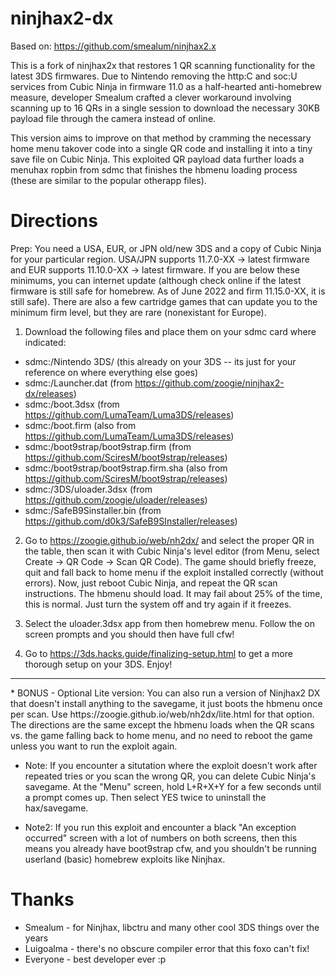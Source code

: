 # ninjhax2-dx
Based on: https://github.com/smealum/ninjhax2.x  

This is a fork of ninjhax2x that restores 1 QR scanning functionality for the latest 3DS firmwares. Due to Nintendo removing the http:C and soc:U services from Cubic Ninja in firmware 11.0 as a half-hearted anti-homebrew measure, developer Smealum crafted a clever workaround involving scanning up to 16 QRs in a single session to download the necessary 30KB payload file through the camera instead of online. 

This version aims to improve on that method by cramming the necessary home menu takover code into a single QR code and installing it into a tiny save file on Cubic Ninja. This exploited QR payload data further loads a menuhax ropbin from sdmc that finishes the hbmenu loading process (these are similar to the popular otherapp files).
# Directions
Prep: You need a USA, EUR, or JPN old/new 3DS and a copy of Cubic Ninja for your particular region. USA/JPN supports 11.7.0-XX -> latest firmware and EUR supports 11.10.0-XX -> latest firmware. If you are below these minimums, you can internet update (although check online if the latest firmware is still safe for homebrew. As of June 2022 and firm 11.15.0-XX, it is still safe). There are also a few cartridge games that can update you to the minimum firm level, but they are rare (nonexistant for Europe).

1) Download the following files and place them on your sdmc card where indicated:  
- sdmc:/Nintendo 3DS/  		(this already on your 3DS -- its just for your reference on where everything else goes)  
- sdmc:/Launcher.dat  		(from https://github.com/zoogie/ninjhax2-dx/releases)  
- sdmc:/boot.3dsx  		(from https://github.com/LumaTeam/Luma3DS/releases)  
- sdmc:/boot.firm  		(also from https://github.com/LumaTeam/Luma3DS/releases)  
- sdmc:/boot9strap/boot9strap.firm  (from https://github.com/SciresM/boot9strap/releases)  
- sdmc:/boot9strap/boot9strap.firm.sha  (also from https://github.com/SciresM/boot9strap/releases)  
- sdmc:/3DS/uloader.3dsx		(from https://github.com/zoogie/uloader/releases)  
- sdmc:/SafeB9Sinstaller.bin  	(from https://github.com/d0k3/SafeB9SInstaller/releases)  

2) Go to https://zoogie.github.io/web/nh2dx/ and select the proper QR in the table, then scan it with Cubic Ninja's level editor (from Menu, select Create -> QR Code -> Scan QR Code). The game should briefly freeze, quit and fall back to home menu if the exploit installed correctly (without errors). Now, just reboot Cubic Ninja, and repeat the QR scan instructions. The hbmenu should load. It may fail about 25% of the time, this is normal. Just turn the system off and try again if it freezes.  

3) Select the uloader.3dsx app from then homebrew menu. Follow the on screen prompts and you should then have full cfw!

4) Go to https://3ds.hacks.guide/finalizing-setup.html to get a more thorough setup on your 3DS. Enjoy!
<hr>
* BONUS - Optional Lite version: You can also run a version of Ninjhax2 DX that doesn't install anything to the savegame, it just boots the hbmenu once per scan. Use https://zoogie.github.io/web/nh2dx/lite.html for that option. The directions are the same except the hbmenu loads when the QR scans vs. the game falling back to home menu, and no need to reboot the game unless you want to run the exploit again.

* Note: If you encounter a situtation where the exploit doesn't work after repeated tries or you scan the wrong QR, you can delete Cubic Ninja's savegame. At the "Menu" screen, hold L+R+X+Y for a few seconds until a prompt comes up. Then select YES twice to uninstall the hax/savegame.

* Note2: If you run this exploit and encounter a black "An exception occurred" screen with a lot of numbers on both screens, then this means you already have boot9strap cfw, and you shouldn't be running userland (basic) homebrew exploits like Ninjhax.

# Thanks
* Smealum - for Ninjhax, libctru and many other cool 3DS things over the years
* Luigoalma - there's no obscure compiler error that this foxo can't fix!
* Everyone - best developer ever :p
